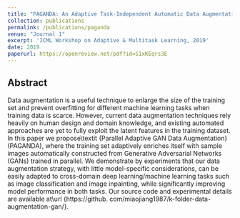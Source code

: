 ```yaml
---
title: "PAGANDA: An Adaptive Task-Independent Automatic Data Augmentation"
collection: publications
permalink: /publications/paganda
venue: "Journal 1"
excerpt: 'ICML Workshop on Adaptive & Multitask Learning, 2019'
date: 2019
paperurl: https://openreview.net/pdf?id=S1xKEqrs3E
---
```


## Abstract
Data augmentation is a useful technique to enlarge the size of the training set and prevent overfitting for different machine learning tasks when training data is scarce. However, current data augmentation techniques rely heavily on human design and domain knowledge, and existing automated approaches are yet to fully exploit the latent features in the training dataset. In this paper we propose\textit {Parallel Adaptive GAN Data Augmentation}(PAGANDA), where the training set adaptively enriches itself with sample images automatically constructed from Generative Adversarial Networks (GANs) trained in parallel. We demonstrate by experiments that our data augmentation strategy, with little model-specific considerations, can be easily adapted to cross-domain deep learning/machine learning tasks such as image classification and image inpainting, while significantly improving model performance in both tasks. Our source code and experimental details are available at\url {https://github. com/miaojiang1987/k-folder-data-augmentation-gan/}.

